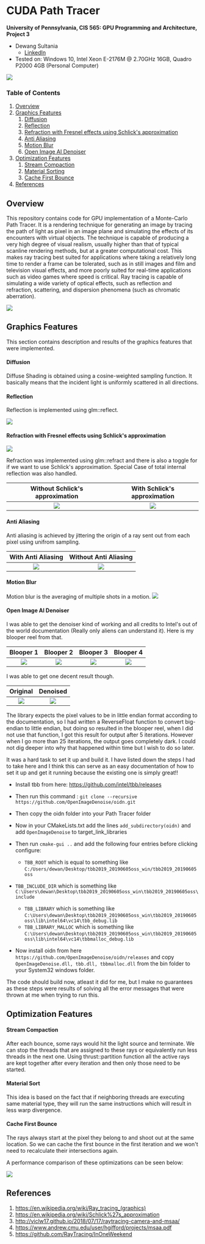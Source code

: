 CUDA Path Tracer
================

**University of Pennsylvania, CIS 565: GPU Programming and Architecture, Project 3**

* Dewang Sultania
  * [LinkedIn](https://www.linkedin.com/in/dewang-sultania/)
* Tested on: Windows 10, Intel Xeon E-2176M @ 2.70GHz 16GB, Quadro P2000 4GB (Personal Computer)

![](img/main.png)

### Table of Contents

1.	 [Overview](#overview)
2.	 [Graphics Features](#graphics)
		1.	 [Diffusion](#diffusion)
        2.	 [Reflection](#reflection)
        3.	 [Refraction with Fresnel effects using Schlick's approximation](#refraction)
        4.	 [Anti Aliasing](#anti-alias)
        5.	 [Motion Blur](#motion-blur)
        6.	 [Open Image AI Denoiser](#denoiser)
3.	 [Optimization Features](#optimization)
	 	1.	 [Stream Compaction](#stream)
        2.	 [Material Sorting](#material-sort)
        3.	 [Cache First Bounce](#cache)
4.	 [References](#references)

<a name = "overview"/>

## Overview

This repository contains code for GPU implementation of a Monte-Carlo Path Tracer. It is a rendering technique for generating an image by tracing the path of light as pixel in an image plane and simulating the effects of its encounters with virtual objects. The technique is capable of producing a very high degree of visual realism, usually higher than that of typical scanline rendering methods, but at a greater computational cost. This makes ray tracing best suited for applications where taking a relatively long time to render a frame can be tolerated, such as in still images and film and television visual effects, and more poorly suited for real-time applications such as video games where speed is critical. Ray tracing is capable of simulating a wide variety of optical effects, such as reflection and refraction, scattering, and dispersion phenomena (such as chromatic aberration).

![](img/path_tracer.png)

<a name = "graphics"/>

## Graphics Features

This section contains description and results of the graphics features that were implemented.

<a name = "diffusion"/>

#### Diffusion

Diffuse Shading is obtained using a cosine-weighted sampling function. It basically means that the incident light is uniformly scattered in all directions.

<a name = "reflection"/>

#### Reflection

Reflection is implemented using glm::reflect.

![](img/reflection.jpg)

<a name = "refraction"/>

#### Refraction with Fresnel effects using Schlick's approximation


![](img/refraction.png)

Refraction was implemented using glm::refract and there is also a toggle for if we want to use Schlick's approximation. Special Case of total internal reflection was also handled.

Without Schlick's approximation       |  With  Schlick's approximation 
:-------------------------:|:-------------------------:
![](img/refraction_no_fresnel.png) | ![](img/fresnel.png)

<a name = "anti-alias"/>

#### Anti Aliasing

Anti aliasing is achieved by jittering the origin of a ray sent out from each pixel using unifrom sampling.

With Anti Aliasing       |  Without Anti Aliasing
:-------------------------:|:-------------------------:
![](img/alias.JPG) | ![](img/no-alias.JPG)

<a name = "motion-blur"/>

#### Motion Blur
Motion blur is the averaging of multiple shots in a motion.
 ![](img/motion_blur.png)

<a name = "denoiser"/>

#### Open Image AI Denoiser
I was able to get the denoiser kind of working and all credits to Intel's out of the world documentation (Really only aliens can understand it). Here is my blooper reel from that. 

Blooper 1       |  Blooper 2 | Blooper 3 | Blooper 4
:-------------------------:|:-------------------------:|:-------------------------:|:-------------------------:
![](img/denoise_blooper.png) | ![](img/denoise_blooper2.png)|  ![](img/denoise_blooper3.png) |  ![](img/denoise_blooper4.png)

I was able to get one decent result though. 

Original      |  Denoised
:-------------------------:|:-------------------------:
![](img/denoise_orig.png) | ![](img/denoise_decent.png)

The library expects the pixel values to be in little endian format according to the documentation, so I had written a ReverseFloat function to convert big-endian to little endian, but doing so resulted in the blooper reel, when I did not use that function, I got this result for output after 5 iterations. However when I go more than 25 iterations, the output goes completely dark. I could not dig deeper into why that happened within time but I wish to do so later.

It was a hard task to set it up and build it. I have listed down the steps I had to take here and I think this can serve as an easy documentation of how to set it up and get it running because the existing one is simply great!!

* Install tbb from here: https://github.com/intel/tbb/releases
* Then run this command : ```git clone --recursive https://github.com/OpenImageDenoise/oidn.git```
* Then copy the oidn folder into your Path Tracer folder
* Now in your CMakeLists.txt add the lines ```add_subdirectory(oidn)``` and add ```OpenImageDenoise``` to target_link_libraries
* Then run ```cmake-gui ..```  and add the following four entries before clicking configure:

  * ```TBB_ROOT``` which is equal to something like ```C:/Users/dewan/Desktop/tbb2019_20190605oss_win/tbb2019_20190605oss```
* ```TBB_INCLUDE_DIR``` which is something like ```C:\Users\dewan\Desktop\tbb2019_20190605oss_win\tbb2019_20190605oss\include```
  *  ```TBB_LIBRARY``` which is something like ```C:\Users\dewan\Desktop\tbb2019_20190605oss_win\tbb2019_20190605oss\lib\intel64\vc14\tbb_debug.lib```
  *  ```TBB_LIBRARY_MALLOC``` which is something like ```C:\Users\dewan\Desktop\tbb2019_20190605oss_win\tbb2019_20190605oss\lib\intel64\vc14\tbbmalloc_debug.lib```
* Now install oidn from here ```https://github.com/OpenImageDenoise/oidn/releases``` and copy ```OpenImageDenoise.dll, tbb.dll, tbbmalloc.dll``` from the bin folder to your System32 windows folder.

The code should build now, atleast it did for me, but I make no guarantees as these steps were results of solving all the error messages that were thrown at me when trying to run this.


<a name = "optimization"/>

## Optimization Features

<a name = "stream"/>

#### Stream Compaction

After each bounce, some rays would hit the light source and terminate.  We can stop the threads that are assigned to these rays or equivalently run less threads in the next one. Using thrust::partition function all the active rays are kept together after every iteration and then only those need to be started. 

<a name = "material-sort"/>

#### Material Sort

This idea is based on the fact that if neighboring threads are executing same material type, they will run the same instructions which will result in less warp divergence. 

<a name = "cache"/>

#### Cache First Bounce
The rays always start at the pixel they belong to and shoot out at the same location. So we can cache the first bounce in the first iteration and we won't need to recalculate their intersections again.



A performance comparison of these optimizations can be seen below:

![](img/perf.JPG) 



<a name = "references"/>

## References

1. https://en.wikipedia.org/wiki/Ray_tracing_(graphics)
2. https://en.wikipedia.org/wiki/Schlick%27s_approximation
3. http://viclw17.github.io/2018/07/17/raytracing-camera-and-msaa/
4. https://www.andrew.cmu.edu/user/hgifford/projects/msaa.pdf
5. https://github.com/RayTracing/InOneWeekend
